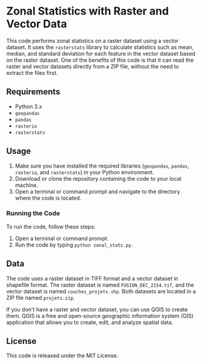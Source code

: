 # Zonal Statistics with Raster and Vector Data

This code performs zonal statistics on a raster dataset using a vector dataset. It uses the `rasterstats` library to calculate statistics such as mean, median, and standard deviation for each feature in the vector dataset based on the raster dataset. One of the benefits of this code is that it can read the raster and vector datasets directly from a ZIP file, without the need to extract the files first.

## Requirements

* Python 3.x
* `geopandas`
* `pandas`
* `rasterio`
* `rasterstats`

## Usage

1. Make sure you have installed the required libraries (`geopandas`, `pandas`, `rasterio`, and `rasterstats`) in your Python environment.
2. Download or clone the repository containing the code to your local machine.
3. Open a terminal or command prompt and navigate to the directory where the code is located.

### Running the Code

To run the code, follow these steps:

1. Open a terminal or command prompt.
2. Run the code by typing `python zonal_stats.py`.

## Data

The code uses a raster dataset in TIFF format and a vector dataset in shapefile format. The raster dataset is named `FUSION_DEC_2154.tif`, and the vector dataset is named `couches_projets.shp`. Both datasets are located in a ZIP file named `projets.zip`.

If you don't have a raster and vector dataset, you can use QGIS to create them. QGIS is a free and open-source geographic information system (GIS) application that allows you to create, edit, and analyze spatial data.


## License

This code is released under the MIT License.